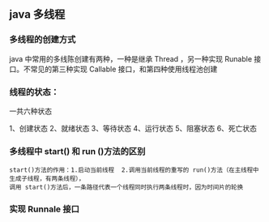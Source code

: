 ## java 多线程

### 多线程的创建方式

java 中常用的多线陈创建有两种，一种是继承 Thread ，另一种实现 Runable 接口。不常见的第三种实现 Callable 接口，和第四种使用线程池创建

### 线程的状态：

一共六种状态

1、创建状态 2、就绪状态 3、等待状态 4、运行状态 5、阻塞状态 6、死亡状态

### 多线程中 start() 和 run ()方法的区别

```
start()方法的作用：1.启动当前线程  2.调用当前线程的重写的 run()方法（在主线程中生成子线程，有两条线程），
调用 start()方法后，一条路径代表一个线程同时执行两条线程时，因为时间片的轮换
```



### 实现 Runnale 接口

